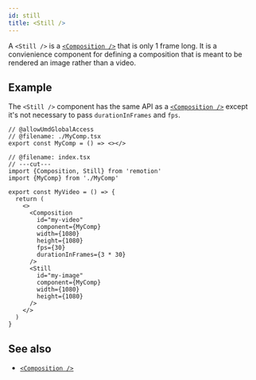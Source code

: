 ```yaml
---
id: still
title: <Still />
---
```


A `<Still />` is a [`<Composition />`](/docs/composition) that is only 1 frame long. It is a convienience component for defining a composition that is meant to be rendered an image rather than a video.

## Example

The `<Still />` component has the same API as a [`<Composition />`](/docs/composition) except it's not necessary to pass `durationInFrames` and `fps`.

```tsx twoslash
// @allowUmdGlobalAccess
// @filename: ./MyComp.tsx
export const MyComp = () => <></>

// @filename: index.tsx
// ---cut---
import {Composition, Still} from 'remotion'
import {MyComp} from './MyComp'

export const MyVideo = () => {
  return (
    <>
      <Composition
        id="my-video"
        component={MyComp}
        width={1080}
        height={1080}
        fps={30}
        durationInFrames={3 * 30}
      />
      <Still
        id="my-image"
        component={MyComp}
        width={1080}
        height={1080}
      />
    </>
  )
}
```

## See also

- [`<Composition />`](/docs/composition)
